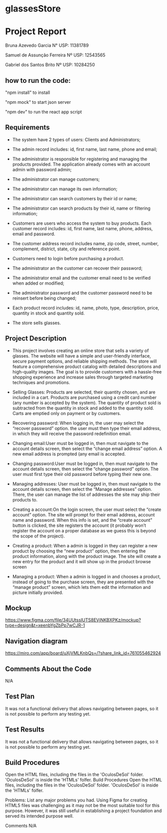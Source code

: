 # glassesStore

# Project Report

Bruna Azevedo Garcia 		N° USP:  11381789

Samuel de Assunção Ferreira	Nº USP: 12543565

Gabriel dos Santos Brito        Nº USP: 10284250


## how to run the code:

"npm install" to install

"npm mock" to start json server

"npm dev" to run the react app script

## Requirements

* The system have 2 types of users: Clients and Administrators;

* The admin record includes: id, first name, last name, phone and email;

* The administrator is responsible for registering and managing the products provided. The application already comes with an account admin with password admin;

* The administrator can manage customers;

* The administrator can manage its own information;

* The administrator can search customers by their id or name;

* The administrator can search products by their id, name or filtering information;

* Customers are users who access the system to buy products.
Each customer record includes: id, first name, last name, phone, address, email and password.

* The customer address record includes name, zip code, street, number, complement, district, state, city and reference point.

* Customers need to login before purchasing a product.

* The administrator an the customer can recover their password;

* The administrator email and the customer email need to be verified when added or modified;

* The administrator password and the customer password need to be reinsert before being changed;

* Each product record includes: id, name, photo, type, description, price, quantity in stock and quantity sold.

* The store sells glasses.




## Project Description

* This project involves creating an online store that sells a variety of glasses. The website will have a simple and user-friendly interface, secure payment options, and reliable shipping methods. The store will feature a comprehensive product catalog with detailed descriptions and high-quality images. The goal is to provide customers with a hassle-free shopping experience and increase sales through targeted marketing techniques and promotions.

* Selling Glasses: Products are selected, their quantity chosen, and are included in a cart. Products are purchased using a credit card number (any number is accepted by the system). The quantity of product sold is subtracted from the quantity in stock and added to the quantity sold. Carts are emptied only on payment or by customers.

* Recovering password: When logging in, the user may select the “recover password” option. the user must then type their email address, in which they will receive the password redefinition email.

* Changing email:User must be logged in, then must navigate to the account details screen, then select the “change email address” option. A new email address is prompted (any email is accepted.

* Changing password:User must be logged in, then must navigate to the account details screen, then select the “change password” option. The user must first type their old password before typing their new one.

* Managing addresses: User must be logged in, then must navigate to the account details screen, then select the “Manage addresses” option. There, the user can manage the list of addresses the site may ship their products to.

* Creating a account:On the login screen, the user must select the “create account” option. The site will prompt for their email address, account name and  password. When this info is set, and the “create account” button is clicked, the site registers the account (it probably won’t register the account on a proper database as we guess this is beyond the scope of the project).

* Creating a product: When a admin is logged in they can register a new product by choosing the “new product” option, then entering the product information, along with the product image. The site will create a new entry for the product and it will show up in the product browse screen

* Managing a product: When a admin is logged in and chooses a product, instead of going to the purchase screen, they are presented with the “manage product” screen, which lets them edit the information and picture initially provided.




## Mockup
https://www.figma.com/file/34UUtssIUTS8EVjNKBXPKz/mockup?type=design&t=xeenbYgZbPp7wCJR-1




## Navigation diagram
https://miro.com/app/board/uXjVMLKnbQs=/?share_link_id=761055462924




## Comments About the Code
N/A




## Test Plan
It was not a functional delivery that allows navigating between pages, so it is not possible to perform any testing yet.




## Test Results
It was not a functional delivery that allows navigating between pages, so it is not possible to perform any testing yet.




## Build Procedures
Open the HTML files, including the files in the 'OculosDeSol' folder. 'OculosDeSol' is inside the 'HTMLs' folfer.
Build Procedures
Open the HTML files, including the files in the 'OculosDeSol' folder. 'OculosDeSol' is inside the 'HTMLs' folfer.

Problems: List any major problems you had.
Using Figma for creating HTML5 files was challenging as it may not be the most suitable tool for this purpose. However, it was still useful in establishing a project foundation and served its intended purpose well.

Comments
N/A
